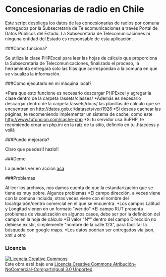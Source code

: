 Concesionarias de radio en Chile
================================

Este script despliega los datos de las concesionarias de radios por comuna entregados por la Subsecretaría de Telecomunicaciones a través Portal de Datos Públicos del Estado.
La Subsecretaría de Telecomunicaciones ni ninguna entidad del Estado es responsable de esta aplicación.


###Cómo funciona?

Se utiliza la clase PHPExcel para leer las hojas de cálculo que proporciona la Subsecretaría de Telecomunicaciones, finalizado el proceso, la herramienta entregará solo las filas que correspondan a la comuna en que se visualiza la información.

###Cómo ejecutarlo en mi máquina local?

*Para que esto funcione es necesario descargar PHPExcel y agregar la clase dentro de la carpeta /assets/classes/
*Además es necesario descargar dentro de la carpeta /assets/docs/ las planillas de cálculo que se encuentran en http://datos.gob.cl/datasets/ver/1926
*Si deseas cachear las páginas, te recomeniendo implementar un sistema de cache, como este http://www.tufuncion.com/cache-php
*Si tu servidor usa SuPHP, te recomiendo crear un php.ini en la raiz de tu sitio, definirlo en tu .htaccess y voilá

###Puedo mejorarla?

Claro que puedes!! hazlo!!

###Demo

Lo puedes ver en acción <a href="http://concesionaria-radios.josegarrido.net/">acá</a>

###Problemas

Al leer los archivos, nos damos cuenta de que la estandarización que se tiene es muy pobre.
Algunos problemas
*El campo dirección, a veces viene con la comuna incluida, otras veces viene con el nombre del local/galpón/centro comercial en el que se encuentra.
*Los campos Latitud y Longitud vienen en un formato "werido"
*El campo RUT presenta problemas de visualización en algunos casos, debe ser por la definición del campo en la hoja de cálculo
*El valor "N°" dentro del campo Dirección no debiese existir, simplemente "nombre de la calle 123", para facilitar la búsqueda con google maps.
*Los datos podrían ser entregados vía json, xml u otro

### Licencia

<a rel="license" href="http://creativecommons.org/licenses/by-nc-sa/3.0/deed.es_CL"><img alt="Licencia Creative Commons" style="border-width:0" src="http://i.creativecommons.org/l/by-nc-sa/3.0/88x31.png" /></a><br />Este obra está bajo una <a rel="license" href="http://creativecommons.org/licenses/by-nc-sa/3.0/deed.es_CL">Licencia Creative Commons Atribución-NoComercial-CompartirIgual 3.0 Unported</a>.